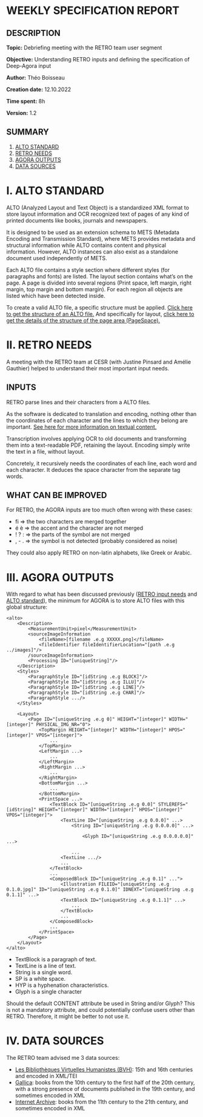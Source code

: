 # WEEKLY SPECIFICATION REPORT

## DESCRIPTION

**Topic:** Debriefing meeting with the RETRO team user segment

**Objective:** Understanding RETRO inputs and defining the specification of Deep-Agora input

**Author:** Théo Boisseau

**Creation date:** 12.10.2022

**Time spent:** 8h

**Version:** 1.2

## SUMMARY

1. [ALTO STANDARD](#i-alto-standard)
2. [RETRO NEEDS](#ii-retro-needs)
3. [AGORA OUTPUTS](#iii-agora-outputs)
3. [DATA SOURCES](#iv-data-sources)


# I. ALTO STANDARD <a id="I."></a>

ALTO (Analyzed Layout and Text Object) is a standardized XML format to store layout information and OCR recognized text of pages of any kind of printed documents like books, journals and newspapers.

It is designed to be used as an extension schema to METS (Metadata Encoding and Transmission Standard), where METS provides metadata and structural information while ALTO contains content and physical information.
However, ALTO instances can also exist as a standalone document used independently of METS.

Each ALTO file contains a style section where different styles (for paragraphs and fonts) are listed. The layout section contains what’s on the page.
A page is divided into several regions (Print space, left margin, right margin, top margin and bottom margin).
For each region all objects are listed which have been detected inside.

To create a valid ALTO file, a specific structure must be applied.
[Click here to get the structure of an ALTO file.](https://www.loc.gov/standards/alto/techcenter/structure.html)
And specifically for layout, [click here to get the details of the structure of the page area (PageSpace).](https://www.loc.gov/standards/alto/techcenter/layout.html)


# II. RETRO NEEDS <a id="II."></a>

A meeting with the RETRO team at CESR (with Justine Pinsard and Amélie Gauthier) helped to understand their most important input needs.

## INPUTS <a id="II.INPUTS"></a>

RETRO parse lines and their characters from a ALTO files.

As the software is dedicated to translation and encoding, nothing other than the coordinates of each character and the lines to which they belong are important.
[See here for more information on textual content.](221006PresentationExistingSystem.md#textual)

Transcription involves applying OCR to old documents and transforming them into a text-readable PDF, retaining the layout.
Encoding simply write the text in a file, without layout.

Concretely, it recursively needs the coordinates of each line, each word and each character.
It deduces the space character from the separate tag words.


## WHAT CAN BE IMPROVED

For RETRO, the AGORA inputs are too much often wrong with these cases:
- fi => the two characters are merged together
- é è => the accent and the character are not merged
- ! ? : => the parts of the symbol are not merged
- , - . => the symbol is not detected (probably considered as noise)

They could also apply RETRO on non-latin alphabets, like Greek or Arabic.


# III. AGORA OUTPUTS <a id="III."></a>

With regard to what has been discussed previously ([RETRO input needs](#II.INPUTS) and [ALTO standard](#I.)), the minimum for AGORA is to store ALTO files with this global structure:
```
<alto>
    <Description>
        <MeasurementUnit>pixel</MeasurementUnit>
        <sourceImageInformation
            <fileName>[filename .e.g XXXXX.png]</fileName>
            <fileIdentifier fileIdentifierLocation="[path .e.g ../images]"/>
        /sourceImageInformation>
        <Processing ID="[uniqueString]"/>
    </Description>
    <Styles>
        <ParagraphStyle ID="[idString .e.g BLOCK]"/>
        <ParagraphStyle ID="[idString .e.g ILLU]"/>
        <ParagraphStyle ID="[idString .e.g LINE]"/>
        <ParagraphStyle ID="[idString .e.g CHAR]"/>
        <ParagraphStyle .../>
    </Styles>

    <Layout>
        <Page ID="[uniqueString .e.g 0]" HEIGHT="[integer]" WIDTH="[integer]" PHYSICAL_IMG_NR="0">
            <TopMargin HEIGHT="[integer]" WIDTH="[integer]" HPOS="[integer]" VPOS="[integer]">
                ...
            </TopMargin>
            <LeftMargin ...>
                ...
            </LeftMargin>
            <RightMargin ...>
                ...
            </RightMargin>
            <BottomMargin ...>
                ...
            </BottomMargin>
            <PrintSpace ...>
                <TextBlock ID="[uniqueString .e.g 0.0]" STYLEREFS="[idString]" HEIGHT="[integer]" WIDTH="[integer]" HPOS="[integer]" VPOS="[integer]">
                    <TextLine ID="[uniqueString .e.g 0.0.0]" ...>
                        <String ID="[uniqueString .e.g 0.0.0.0]" ...>

                            <Glyph ID="[uniqueString .e.g 0.0.0.0.0]" ...>

                        ...
                    <TextLine .../>
                    ...
                </TextBlock>
                ...
                <ComposedBlock ID="[uniqueString .e.g 0.1]" ...">
                    <Illustration FILEID="[uniqueString .e.g 0.1.0.jpg]" ID="[uniqueString .e.g 0.1.0]" IDNEXT="[uniqueString .e.g 0.1.1]" ...>
                    <TextBlock ID="[uniqueString .e.g 0.1.1]" ...>
                        ...
                    </TextBlock>
                    ...
                </ComposedBlock>
                ...
            </PrintSpace>
        </Page>
    </Layout>
</alto>
```

- TextBlock is a paragraph of text.
- TextLine is a line of text.
- String is a single word.
- SP is a white space.
- HYP is a hyphenation characteristics.
- Glyph is a single character

Should the default CONTENT attribute be used in String and/or Glyph?
This is not a mandatory attribute, and could potentially confuse users other than RETRO. Therefore, it might be better to not use it.


# IV. DATA SOURCES <a id="IV."></a>

The RETRO team advised me 3 data sources:
- [Les Bibliothèques Virtuelles Humanistes (BVH)](http://www.bvh.univ-tours.fr/accueil.asp): 15th and 16th centuries and encoded in XML/TEI 
- [Gallica](http://www.bvh.univ-tours.fr/accueil.asp): books from the 10th century to the first half of the 20th century, with a strong presence of documents published in the 19th century, and sometimes encoded in XML
- [Internet Archive](https://archive.org/details/books): books from the 11th century to the 21th century, and sometimes encoded in XML

